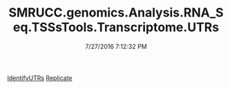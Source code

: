 ﻿---
title: SMRUCC.genomics.Analysis.RNA_Seq.TSSsTools.Transcriptome.UTRs
date: 7/27/2016 7:12:32 PM
---

[IdentifyUTRs](T-SMRUCC.genomics.Analysis.RNA_Seq.TSSsTools.Transcriptome.UTRs.IdentifyUTRs.html)
[Replicate](T-SMRUCC.genomics.Analysis.RNA_Seq.TSSsTools.Transcriptome.UTRs.Replicate.html)
